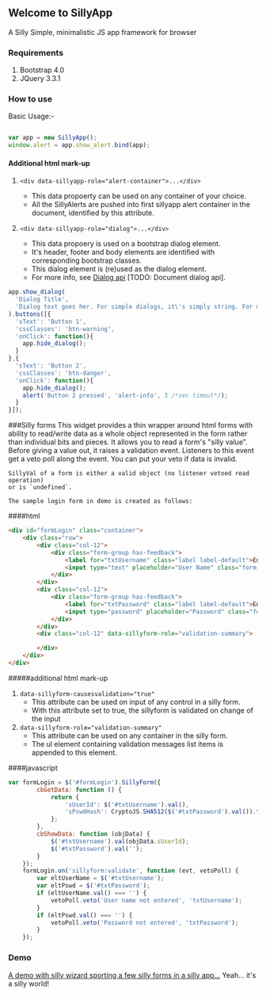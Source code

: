 ## Welcome to SillyApp
A Silly Simple, minimalistic JS app framework for browser

### Requirements
1. Bootstrap 4.0
2. JQuery 3.3.1

### How to use

Basic Usage:-
```javascript

var app = new SillyApp();
window.alert = app.show_alert.bind(app);
```
#### Additional html mark-up
1. `<div data-sillyapp-role="alert-container">...</div>`
	- This data propoerty can be used on any container of your choice.
	- All the SillyAlerts are pushed into first sillyapp alert container in the
document, identified by this attribute.

2. `<div data-sillyapp-role="dialog">...</div>`
	- This data propoery is used on a bootstrap dialog element.
	- It's header, footer and body elements are identified with corresponding bootstrap classes.
	- This dialog element is (re)used as the dialog element.
	- For more info, see [Dialog api](#dialog-api) [TODO: Document dialog api].

```javascript
app.show_dialog(
  'Dialog Title',
  'Dialog text goes her. For simple dialogs, it\'s simply string. For more complex interaction, you can use SillyForm feature'
).buttons([{
  'sText': 'Button 1',
  'cssClasses': 'btn-warning',
  'onClick': function(){
    app.hide_dialog();
  }
},{
  'sText': 'Button 2',
  'cssClasses': 'btn-danger',
  'onClick': function(){
    app.hide_dialog();
    alert('Button 2 pressed', 'alert-info', 3 /*sec timout*/);
  }
}]);
```

###Silly forms
	This widget provides a thin wrapper around html forms with ability to
	read/write data as a whole object represented in the form rather than
	individual bits and pieces. It allows you to read a form's "silly value".
	Before giving a value out, it raises a validation event. Listeners to this
	event get a veto poll along the event. You can put your veto if data is invalid.

	SillyVal of a form is either a valid object (no listener vetoed read operation)
	or is `undefined`.

	The sample login form in demo is created as follows:
####html
```html
<div id="formLogin" class="container">
	<div class="row">
		<div class="col-12">
			<div class="form-group has-feedback">
				<label for="txtUsername" class="label label-default">Enter user name</label>
				<input type="text" placeholder="User Name" class="form-control" id="txtUsername" data-sillyform-causesvalidation="true">
			</div>
		</div>
		<div class="col-12">
			<div class="form-group has-feedback">
				<label for="txtPassword" class="label label-default">Enter password</label>
				<input type="password" placeholder="Password" class="form-control" id="txtPassword" data-sillyform-causesvalidation="true">
			</div>
		</div>
		<div class="col-12" data-sillyform-role="validation-summary">

		</div>
	</div>
</div>
```
#####additional html mark-up
1. `data-sillyform-causesvalidation="true"`
	- This attribute can be used on input of any control in a silly form.
	- With this attribute set to true, the sillyform is validated on change of the input
2. `data-sillyform-role="validation-summary"`
	- This attribute can be used on any container in the silly form.
	- The ul element containing validation messages list items is appended to this element.
	
####javascript
```javascript
var formLogin = $('#formLogin').SillyForm({
        cbGetData: function () {
            return {
                'sUserId': $('#txtUsername').val(),
                'sPswdHash': CryptoJS.SHA512($('#txtPassword').val()).toString().toUpperCase()
            };
        },
        cbShowData: function (objData) {
            $('#txtUsername').val(objData.sUserId);
            $('#txtPassword').val('');
        }
    });
    formLogin.on('sillyform:validate', function (evt, vetoPoll) {
        var eltUserName = $('#txtUsername');
        var eltPswd = $('#txtPassword');
        if (eltUserName.val() === '') {
            vetoPoll.veto('User name not entered', 'txtUsername');
        }
        if (eltPswd.val() === '') {
            vetoPoll.veto('Password not entered', 'txtPassword');
        }
    });
```
### Demo
[A demo with silly wizard sporting a few silly forms in a silly app...](https://bhave-abhay.github.io/sillyapp/test/)
Yeah... it's a silly world!
